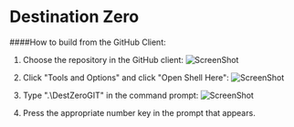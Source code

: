 Destination Zero
===============

####How to build from the GitHub Client:

1. Choose the repository in the GitHub client:
![ScreenShot](http://puu.sh/8FXV0.png)

2. Click "Tools and Options" and click "Open Shell Here":
![ScreenShot](http://puu.sh/8FYif.png)

3. Type ".\DestZeroGIT" in the command prompt:
![ScreenShot](http://puu.sh/8FYpm.png)

4. Press the appropriate number key in the prompt that appears.